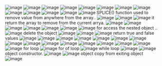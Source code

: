 ![image](https://github.com/Rameshprajapati261/JavaScript/assets/134092313/5b2084fd-161f-4479-908f-5be934630d28)
![image](https://github.com/Rameshprajapati261/JavaScript/assets/134092313/1fadd4ec-ec44-4a76-8167-32a7a69fdabc)
![image](https://github.com/Rameshprajapati261/JavaScript/assets/134092313/cea15407-0ac0-4758-bfb2-6114024a1d7e)
![image](https://github.com/Rameshprajapati261/JavaScript/assets/134092313/146e7ac1-b934-4100-a064-721af53099a1)
![image](https://github.com/Rameshprajapati261/JavaScript/assets/134092313/0837d773-6c25-4edc-ab6f-99a90042adea)
![image](https://github.com/Rameshprajapati261/JavaScript/assets/134092313/8747bfad-ce92-4715-a74a-ae0a05342453)
![image](https://github.com/Rameshprajapati261/JavaScript/assets/134092313/e5fac260-231d-4f86-b4fa-54a62885ee28)
![image](https://github.com/Rameshprajapati261/JavaScript/assets/134092313/7ade5d1a-693c-4533-b398-420157577b0c)
![image](https://github.com/Rameshprajapati261/JavaScript/assets/134092313/dd818855-4fec-4d24-b891-1e597a8416ea)
![image](https://github.com/Rameshprajapati261/JavaScript/assets/134092313/43585144-4a98-4ec4-8fcc-477e1e6505ba)
![image](https://github.com/Rameshprajapati261/JavaScript/assets/134092313/8189ddd7-7fe6-47bb-9b1f-6ccfcde99e3a)
![image](https://github.com/Rameshprajapati261/JavaScript/assets/134092313/fb43c8b0-32c1-48ea-b756-34c86294b027)
![image](https://github.com/Rameshprajapati261/JavaScript/assets/134092313/0e1d6a11-9961-41ae-9a3c-92cb71466482)
SPLICE() function used to remove value from anywhere from the array..
![image](https://github.com/Rameshprajapati261/JavaScript/assets/134092313/30941277-92f7-4bfa-b7ac-c94a411a30ac)
![image](https://github.com/Rameshprajapati261/JavaScript/assets/134092313/8e42d325-48df-4886-a921-6ca455a4343f)
![image](https://github.com/Rameshprajapati261/JavaScript/assets/134092313/939a5391-a336-411d-9c31-61e7afff0192)
it return the array to remove from the current arrya.
![image](https://github.com/Rameshprajapati261/JavaScript/assets/134092313/3caf36cc-7a5c-4398-9863-b435bf6dc3bc)
![image](https://github.com/Rameshprajapati261/JavaScript/assets/134092313/998ebbda-388a-4c91-b013-c3a3b5468e3e)
![image](https://github.com/Rameshprajapati261/JavaScript/assets/134092313/f9cdcbe9-df54-4148-8fdf-06c6cc114251)
![image](https://github.com/Rameshprajapati261/JavaScript/assets/134092313/d8272523-0b06-482c-b6ac-1250c1d5275c)
![image](https://github.com/Rameshprajapati261/JavaScript/assets/134092313/680c3e8d-31fa-41f2-9c35-79db61b73f3f)
![image](https://github.com/Rameshprajapati261/JavaScript/assets/134092313/942167fd-844f-4555-ad34-c0bc334668b9)
![image](https://github.com/user-attachments/assets/b37f5f72-8ac6-4aaa-b716-e3f1cf5ccacf)
for access the nested object ..
![image](https://github.com/user-attachments/assets/75229970-eba7-4e15-9f7f-5838e62d128a)
delete the object
![image](https://github.com/user-attachments/assets/099aa0b0-8ea2-49ac-84de-f4dc37a91a48)
![image](https://github.com/user-attachments/assets/99cbdfd1-c444-4f62-8fab-9ef76061751f)
![image](https://github.com/user-attachments/assets/47cc707b-c2b5-4148-963c-30af5085e227)
return true and false values
![image](https://github.com/user-attachments/assets/71636304-25de-4ba4-944e-edb31296d7ac)
![image](https://github.com/user-attachments/assets/26b59681-304e-42ff-9185-5e9e3a7295af)
![image](https://github.com/user-attachments/assets/25b30a81-e35a-48cc-84e1-bbd726eb7c7f)
![image](https://github.com/user-attachments/assets/4c4d3469-de38-4f2c-9aa8-c5d7167fc307)
![image](https://github.com/user-attachments/assets/d6fc7848-6f30-4686-9cf5-2a9e152d86b3)
![image](https://github.com/user-attachments/assets/bf68ff04-37a0-4b76-9634-26513cf290ac)
![image](https://github.com/user-attachments/assets/1565c810-b522-4c1b-a368-fcf59910e44d)
![image](https://github.com/user-attachments/assets/a021e32a-e756-45a4-9fc6-5128e086e9b9)
![image](https://github.com/user-attachments/assets/be3dfc9c-5dc2-4371-b755-0519ce4129bb)
![image](https://github.com/user-attachments/assets/fc5a9978-ab1f-4856-821a-e0b3f9d8a443)
![image](https://github.com/user-attachments/assets/6cf6543a-9818-4cb1-b200-f640b9e55c90)
![image](https://github.com/user-attachments/assets/d23a8015-c1ba-4b9b-8aed-7f931407e1f2)
![image](https://github.com/user-attachments/assets/07da9327-3243-41fb-9f7a-0d46f6202b59)
![image](https://github.com/user-attachments/assets/5210b736-cdbc-4a3e-8e85-119d5387df61)
![image](https://github.com/user-attachments/assets/cc5a5fe1-1a22-4c9a-b7b2-7208b337cdeb)
![image](https://github.com/user-attachments/assets/1e409083-f760-4251-8c5f-db26941e4b2d)
for loop
![image](https://github.com/user-attachments/assets/e6a0a5d8-ace2-49d2-b441-29999c327b89)
for of loop
![image](https://github.com/user-attachments/assets/e982fd65-de56-4c71-a676-152446acc063)
while loop
![image](https://github.com/user-attachments/assets/f45ebb4a-c052-4485-93c3-90fb222af9b1)
![image](https://github.com/user-attachments/assets/05d983ed-633a-492b-8595-ce91f5c5e59e)
object constructor.
![image](https://github.com/user-attachments/assets/e6dc4119-63cb-416e-bdf2-cc530bca5fe0)
![image](https://github.com/user-attachments/assets/3e4613fc-470a-40e5-8d75-a19bd2f36ce4)
object copy from exiting object
![image](https://github.com/user-attachments/assets/34b6216a-211f-4e77-a491-43cce6b24095)


